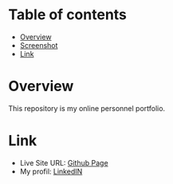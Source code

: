 # Table of contents

- [Overview](#overview)
- [Screenshot](#screenshot)
- [Link](#link)

# Overview

This repository is my online personnel portfolio.

# Link

- Live Site URL: [Github Page](https://suleeyman.github.io/Portfolio/)
- My profil: [LinkedIN](https://www.linkedin.com/in/yavuz-ozturk-7a532622b/)